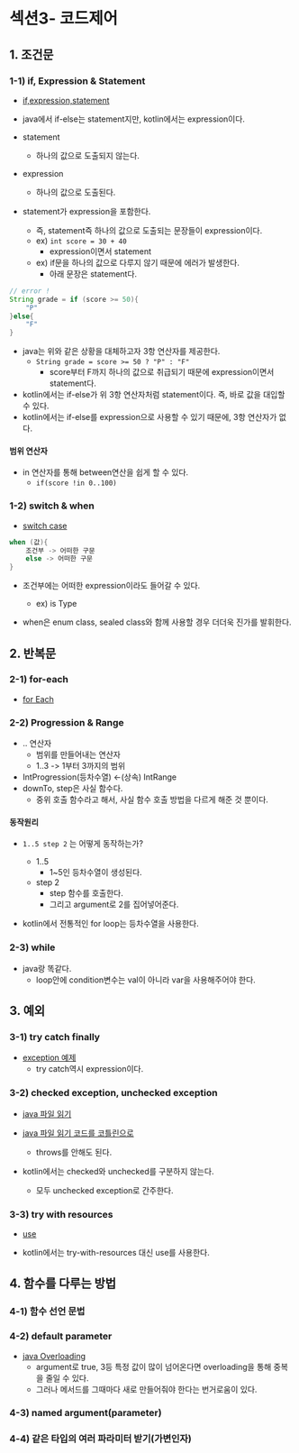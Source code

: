 # 섹션3- 코드제어

## 1. 조건문

### 1-1) if, Expression & Statement

* [if,expression,statement](../codes/section3/Sec3_1_1_if.kt)

* java에서 if-else는 statement지만, kotlin에서는 expression이다.

* statement
    * 하나의 값으로 도출되지 않는다.
* expression
    * 하나의 값으로 도출된다.

* statement가 expression을 포함한다.
    * 즉, statement즉 하나의 값으로 도출되는 문장들이 expression이다.
    * ex) `int score = 30 + 40`
        * expression이면서 statement
    * ex) if문을 하나의 값으로 다루지 않기 때문에 에러가 발생한다.
        * 아래 문장은 statement다.

```java
// error !
String grade = if (score >= 50){
    "P"
}else{
    "F"
}
``` 

* java는 위와 같은 상황을 대체하고자 3항 연산자를 제공한다.
    * `String grade = score >= 50 ? "P" : "F"`
        * score부터 F까지 하나의 값으로 취급되기 때문에 expression이면서 statement다.
* kotlin에서는 if-else가 위 3항 연산자처럼 statement이다. 즉, 바로 값을 대입할 수 있다.
* kotlin에서는 if-else를 expression으로 사용할 수 있기 때문에, 3항 연산자가 없다.

#### 범위 연산자

* in 연산자를 통해 between연산을 쉽게 할 수 있다.
    * `if(score !in 0..100)`

### 1-2) switch & when

* [switch case](../codes/section3/Sec3_1_2_switchCase.kt)

```kotlin
when (값){
    조건부 -> 어떠한 구문
    else -> 어떠한 구문
}
```

* 조건부에는 어떠한 expression이라도 들어갈 수 있다.
    * ex) is Type

* when은 enum class, sealed class와 함께 사용할 경우 더더욱 진가를 발휘한다.

## 2. 반복문

### 2-1) for-each

* [for Each](../codes/section3/Sec3_2_1_forEach.kt)

### 2-2) Progression & Range

* .. 연산자
    * 범위를 만들어내는 연산자
    * 1..3 -> 1부터 3까지의 범위
* IntProgression(등차수열) <-(상속) IntRange
* downTo, step은 사실 함수다.
    * 중위 호출 함수라고 해서, 사실 함수 호출 방법을 다르게 해준 것 뿐이다.

#### 동작원리

* `1..5 step 2` 는 어떻게 동작하는가?
    * 1..5
        * 1~5인 등차수열이 생성된다.
    * step 2
        * step 함수를 호출한다.
        * 그리고 argument로 2를 집어넣어준다.

* kotlin에서 전통적인 for loop는 등차수열을 사용한다.

### 2-3) while

* java랑 똑같다.
    * loop안에 condition변수는 val이 아니라 var을 사용해주어야 한다.

## 3. 예외

### 3-1) try catch finally

* [exception 예제](../codes/section3/Sec3_3_1_exception.kt)
    * try catch역시 expression이다.

### 3-2) checked exception, unchecked exception

* [java 파일 읽기](../codes/section3/Sec3_3_2_JavafilePrinter.java)
* [java 파일 읽기 코드를 코틀린으로](../codes/section3/Sec3_3_2_checkedUnCheckedException.kt)
    * throws를 안해도 된다.

* kotlin에서는 checked와 unchecked를 구분하지 않는다.
    * 모두 unchecked exception로 간주한다.

### 3-3) try with resources

* [use](../codes/section3/Sec3_3_3_tryWithResource.kt)

* kotlin에서는 try-with-resources 대신 use를 사용한다.

## 4. 함수를 다루는 방법

### 4-1) 함수 선언 문법

### 4-2) default parameter

* [java Overloading](../codes/section3/Sec3_4_2_OverLoading.java)
    * argument로 true, 3등 특정 값이 많이 넘어온다면 overloading을 통해 중복을 줄일 수 있다.
    * 그러나 메서드를 그때마다 새로 만들어줘야 한다는 번거로움이 있다.

### 4-3) named argument(parameter)

### 4-4) 같은 타입의 여러 파라미터 받기(가변인자)